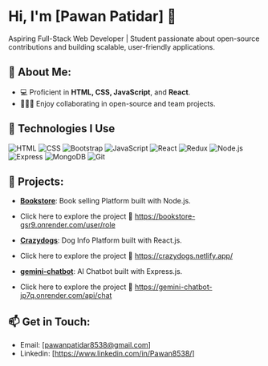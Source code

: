 # Hi, I'm [Pawan Patidar] 👋
 Aspiring Full-Stack Web Developer | Student passionate about open-source contributions and building scalable, user-friendly applications.


## 🚧 About Me:
- 💻 Proficient in **HTML, CSS, JavaScript**, and **React**.
- 🧑‍🤝‍🧑 Enjoy collaborating in open-source and team projects.

## 🔧 Technologies I Use

![HTML](https://img.shields.io/badge/-HTML-E34F26?style=flat-square&logo=html5&logoColor=ffffff) 
![CSS](https://img.shields.io/badge/-CSS-1572B6?style=flat-square&logo=css3&logoColor=ffffff) 
![Bootstrap](https://img.shields.io/badge/-Bootstrap-563D7C?style=flat-square&logo=bootstrap&logoColor=ffffff) 
![JavaScript](https://img.shields.io/badge/-JavaScript-F7DF1E?style=flat-square&logo=javascript&logoColor=000000) 
![React](https://img.shields.io/badge/-React-61DAFB?style=flat-square&logo=react&logoColor=000000) 
![Redux](https://img.shields.io/badge/-Redux-764ABC?style=flat-square&logo=redux&logoColor=ffffff) 
![Node.js](https://img.shields.io/badge/-Node.js-339933?style=flat-square&logo=node.js&logoColor=ffffff) 
![Express](https://img.shields.io/badge/-Express-000000?style=flat-square&logo=express&logoColor=ffffff) 
![MongoDB](https://img.shields.io/badge/-MongoDB-47A248?style=flat-square&logo=mongodb&logoColor=ffffff) 
![Git](https://img.shields.io/badge/-Git-F05032?style=flat-square&logo=git&logoColor=ffffff) 

## 📂 Projects:

- [**Bookstore**](https://github.com/Pawan8538/Bookstore): Book selling Platform built with Node.js.
- Click here to explore the project 
🔗 https://bookstore-gsr9.onrender.com/user/role

- [**Crazydogs**](https://github.com/Pawan8538/Crazydogs): Dog Info Platform built with React.js.
  
- Click here to explore the project 
🔗 https://crazydogs.netlify.app/

- [**gemini-chatbot**](https://github.com/Pawan8538/gemini-chatbot): AI Chatbot built with Express.js.
  
- Click here to explore the project 
🔗 https://gemini-chatbot-jp7q.onrender.com/api/chat
  
## 📫 Get in Touch:
- Email: [pawanpatidar8538@gmail.com]
- Linkedin: [https://www.linkedin.com/in/Pawan8538/]
